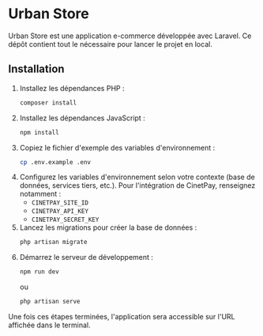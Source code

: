 # Urban Store

Urban Store est une application e-commerce développée avec Laravel. Ce dépôt contient tout le nécessaire pour lancer le projet en local.

## Installation

1. Installez les dépendances PHP :
   ```bash
   composer install
   ```
2. Installez les dépendances JavaScript :
   ```bash
   npm install
   ```
3. Copiez le fichier d'exemple des variables d'environnement :
   ```bash
   cp .env.example .env
   ```
4. Configurez les variables d'environnement selon votre contexte (base de données, services tiers, etc.). Pour l'intégration de CinetPay, renseignez notamment :
   - `CINETPAY_SITE_ID`
   - `CINETPAY_API_KEY`
   - `CINETPAY_SECRET_KEY`
5. Lancez les migrations pour créer la base de données :
   ```bash
   php artisan migrate
   ```
6. Démarrez le serveur de développement :
   ```bash
   npm run dev
   ```
   ou
   ```bash
   php artisan serve
   ```

Une fois ces étapes terminées, l'application sera accessible sur l'URL affichée dans le terminal.
